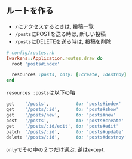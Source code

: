## ルートを作る

* `/`にアクセスするときは, 投稿一覧
* `/posts`にPOSTを送る時は, 新しい投稿
* `/posts`にDELETEを送る時は, 投稿を削除

```ruby
# config/routes.rb
Iwarksns::Application.routes.draw do
  root 'posts#index'

  resources :posts, only: [:create, :destroy]
end
```

`resources :posts`は以下の略

```ruby
get    '/posts',          to: 'posts#index'
get    '/posts/:id',      to: 'posts#show'
get    '/posts/new',      to: 'posts#new'
post   '/posts',          to: 'posts#create'
get    '/posts/:id/edit', to: 'posts#edit'
patch  '/posts/:id',      to: 'posts#update'
delete '/posts/:id',      to: 'posts#destroy'
```

`only`でその中の２つだけ選ぶ. 逆は`except`.
